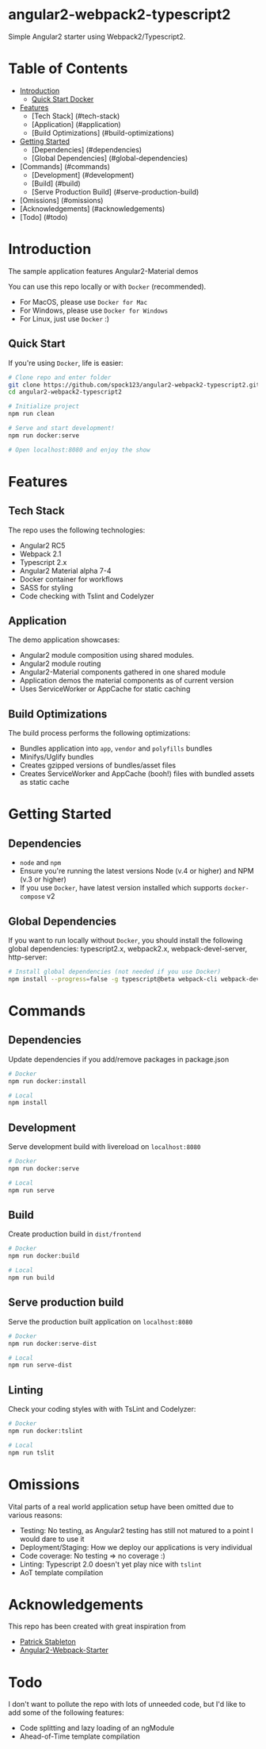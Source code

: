 # angular2-webpack2-typescript2
Simple Angular2 starter using Webpack2/Typescript2. 

# Table of Contents
* [Introduction](#introduction)
   * [Quick Start Docker](#quick-start)
* [Features](#features)
  * [Tech Stack] (#tech-stack)
  * [Application] (#application)
  * [Build Optimizations] (#build-optimizations)
* [Getting Started](#getting-started)
  * [Dependencies] (#dependencies)
  * [Global Dependencies] (#global-dependencies)
* [Commands] (#commands)
   * [Development] (#development)
   * [Build] (#build)
   * [Serve Production Build] (#serve-production-build)
* [Omissions] (#omissions)
* [Acknowledgements] (#acknowledgements)
* [Todo] (#todo)


# Introduction
The sample application features Angular2-Material demos

You can use this repo locally or with `Docker` (recommended).

* For MacOS, please use `Docker for Mac`
* For Windows, please use `Docker for Windows`
* For Linux, just use `Docker` :)

## Quick Start
If you're using `Docker`, life is easier:
```bash
# Clone repo and enter folder
git clone https://github.com/spock123/angular2-webpack2-typescript2.git
cd angular2-webpack2-typescript2

# Initialize project
npm run clean

# Serve and start development!
npm run docker:serve

# Open localhost:8080 and enjoy the show
```


# Features

## Tech Stack
The repo uses the following technologies:

* Angular2 RC5
* Webpack 2.1
* Typescript 2.x
* Angular2 Material alpha 7-4
* Docker container for workflows
* SASS for styling
* Code checking with Tslint and Codelyzer

## Application
The demo application showcases:

* Angular2 module composition using shared modules. 
* Angular2 module routing
* Angular2-Material components gathered in one shared module
* Application demos the material components as of current version
* Uses ServiceWorker or AppCache for static caching

## Build Optimizations
The build process performs the following optimizations:

* Bundles application into `app`, `vendor` and `polyfills` bundles
* Minifys/Uglify bundles
* Creates gzipped versions of bundles/asset files
* Creates ServiceWorker and AppCache (booh!) files with bundled assets as static cache


# Getting Started
## Dependencies

* `node` and `npm` 
* Ensure you're running the latest versions Node (v.4 or higher)  and NPM (v.3 or higher)
* If you use `Docker`, have latest version installed which supports `docker-compose` v2

## Global Dependencies
If you want to run locally without `Docker`, you should install the following global dependencies: typescript2.x, webpack2.x, webpack-devel-server, http-server:

```bash
# Install global dependencies (not needed if you use Docker)
npm install --progress=false -g typescript@beta webpack-cli webpack-dev-server webpack@2.1.0-beta http-server
```


# Commands

## Dependencies
Update dependencies if you add/remove packages in package.json
```bash
# Docker
npm run docker:install

# Local
npm install
```

## Development
Serve development build with livereload on `localhost:8080`
```bash
# Docker
npm run docker:serve

# Local
npm run serve
```

## Build
Create production build in `dist/frontend`
```bash
# Docker
npm run docker:build

# Local
npm run build
```

## Serve production build
Serve the production built application on `localhost:8080`
```bash
# Docker
npm run docker:serve-dist

# Local
npm run serve-dist
```

## Linting
Check your coding styles with with TsLint and Codelyzer:

```bash
# Docker
npm run docker:tslint

# Local
npm run tslit
```

# Omissions
Vital parts of a real world application setup have been omitted due to various reasons:

* Testing: No testing, as Angular2 testing has still not matured to a point I would dare to use it
* Deployment/Staging: How we deploy our applications is very individual
* Code coverage: No testing => no coverage :)
* Linting: Typescript 2.0 doesn't yet play nice with `tslint`
* AoT template compilation


# Acknowledgements
This repo has been created with great inspiration from

* <a href="https://github.com/gdi2290" target="_new">Patrick Stableton</a> 
* <a href="https://github.com/AngularClass/angular2-webpack-starter" target="_new">Angular2-Webpack-Starter</a>

# Todo
I don't want to pollute the repo with lots of unneeded code, but I'd like to add some of the following features:

* Code splitting and lazy loading of an ngModule
* Ahead-of-Time template compilation
